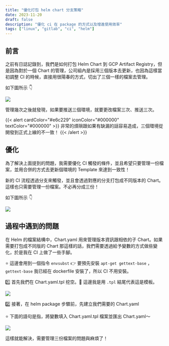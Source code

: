 ```yaml
---
title: "優化打包 helm chart 分支策略"
date: 2023-11-20
draft: false
description: "優化 ci 在 package 的方式以及增進使用效率"
tags: ["linux", "gitlab", "ci", "helm"]
---
```


## 前言
之前有日誌記錄到，我們是如何打包 Helm Chart 到 GCP Artifact Registry，但是因為對於一個 Chart 的管理，公司組內是採用三個版本去更新，也因為這樣當初調整 CI 的時候，直接用很陽春的方式，切出了三個一樣的檔案去管理。

如下圖所示 👇

![](/img/gitlab/helm/chart-file-before.png)

管理幾次之後就發現，如果要推送三個環境，就要更改檔案三次、推送三次。

{{< alert cardColor="#e6c229" iconColor="#000000" textColor="#000000" >}}
非常的煩瑣跟如果有缺漏的話容易造成，三個環境從開發到正式上線的不一致！
{{< /alert >}}

## 優化
為了解決上面提到的問題，我需要優化 CI 觸發的條件，並且希望只要管理一份檔案，並用合併的方式去更新個環境的 Template 來達到一致性！

新的 CI 流程透過分支來觸發，並且會透過對應的分支打包成不同版本的 Chart。這樣也只需要管理一份檔案。不必再分成三份！

如下圖所示 👇

![](/img/gitlab/helm/strategy.png)

## 過程中遇到的問題
在 Helm 的檔案結構中，Chart.yaml 用來管理版本資訊跟相依的子 Chart。如果需要打包成不同版的 Chart 那這樣的話，我們需要透過給予變數的方式做些變化，於是我在 CI 上做了一些手腳。

⭐️ 這邊會用到一個指令 `envsubst` 👉 要預先安裝 `apt-get gettext-base` ， `gettext-base` 我已經在 dockerfile 安裝了，所以 CI 不用安裝。

1️⃣ 首先我們在 Chart.yaml.tpl 挖空。🚨 這邊我是用 `.tpl` 結尾代表這是模板。

![](/img/gitlab/helm/envsubt-values.png)

2️⃣ 接著，在 helm package 步驟前，先建立我們需要的 Chart.yaml

⭐️ 下面的語句是指，將變數填入 Chart.yaml.tpl 檔案並匯出 Chart.yaml～

![](/img/gitlab/helm/envsubst-use.png)

這樣就能解決，需要管理三份檔案的問題與麻煩了！